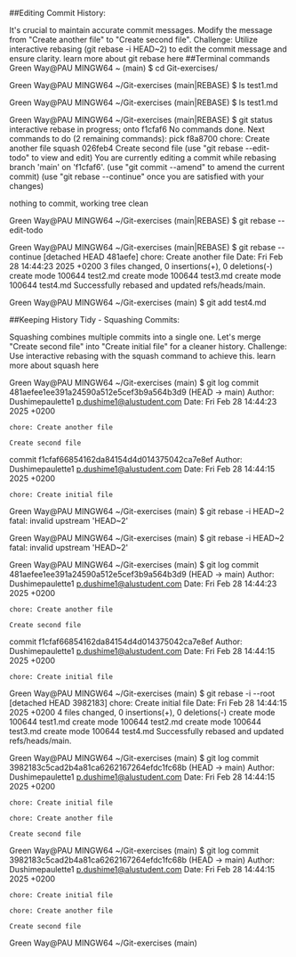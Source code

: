 ##Editing Commit History:

It's crucial to maintain accurate commit messages. Modify the message from "Create another file" to "Create second file".
Challenge: Utilize interactive rebasing (git rebase -i HEAD~2) to edit the commit message and ensure clarity. learn more about git rebase here
##Terminal commands
Green Way@PAU MINGW64 ~ (main)
$ cd Git-exercises/

Green Way@PAU MINGW64 ~/Git-exercises (main|REBASE)
$ ls
test1.md

Green Way@PAU MINGW64 ~/Git-exercises (main|REBASE)
$ ls
test1.md

Green Way@PAU MINGW64 ~/Git-exercises (main|REBASE)
$ git status
interactive rebase in progress; onto f1cfaf6
No commands done.
Next commands to do (2 remaining commands):
   pick f8a8700 chore: Create another file
   squash 026feb4 Create second file
  (use "git rebase --edit-todo" to view and edit)
You are currently editing a commit while rebasing branch 'main' on 'f1cfaf6'.
  (use "git commit --amend" to amend the current commit)
  (use "git rebase --continue" once you are satisfied with your changes)

nothing to commit, working tree clean

Green Way@PAU MINGW64 ~/Git-exercises (main|REBASE)
$ git rebase --edit-todo

Green Way@PAU MINGW64 ~/Git-exercises (main|REBASE)
$ git rebase --continue
[detached HEAD 481aefe] chore: Create another file
 Date: Fri Feb 28 14:44:23 2025 +0200
 3 files changed, 0 insertions(+), 0 deletions(-)
 create mode 100644 test2.md
 create mode 100644 test3.md
 create mode 100644 test4.md
Successfully rebased and updated refs/heads/main.

Green Way@PAU MINGW64 ~/Git-exercises (main)
$ git add test4.md

##Keeping History Tidy - Squashing Commits:

Squashing combines multiple commits into a single one. Let's merge "Create second file" into "Create initial file" for a cleaner history.
Challenge: Use interactive rebasing with the squash command to achieve this. learn more about squash here

Green Way@PAU MINGW64 ~/Git-exercises (main)
$ git log
commit 481aefee1ee391a24590a512e5cef3b9a564b3d9 (HEAD -> main)
Author: Dushimepaulette1 <p.dushime1@alustudent.com>
Date:   Fri Feb 28 14:44:23 2025 +0200

    chore: Create another file

    Create second file

commit f1cfaf66854162da84154d4d014375042ca7e8ef
Author: Dushimepaulette1 <p.dushime1@alustudent.com>
Date:   Fri Feb 28 14:44:15 2025 +0200

    chore: Create initial file

Green Way@PAU MINGW64 ~/Git-exercises (main)
$ git rebase -i HEAD~2
fatal: invalid upstream 'HEAD~2'

Green Way@PAU MINGW64 ~/Git-exercises (main)
$ git rebase -i HEAD~2
fatal: invalid upstream 'HEAD~2'

Green Way@PAU MINGW64 ~/Git-exercises (main)
$ git log
commit 481aefee1ee391a24590a512e5cef3b9a564b3d9 (HEAD -> main)
Author: Dushimepaulette1 <p.dushime1@alustudent.com>
Date:   Fri Feb 28 14:44:23 2025 +0200

    chore: Create another file

    Create second file

commit f1cfaf66854162da84154d4d014375042ca7e8ef
Author: Dushimepaulette1 <p.dushime1@alustudent.com>
Date:   Fri Feb 28 14:44:15 2025 +0200

    chore: Create initial file

Green Way@PAU MINGW64 ~/Git-exercises (main)
$ git rebase -i --root
[detached HEAD 3982183] chore: Create initial file
 Date: Fri Feb 28 14:44:15 2025 +0200
 4 files changed, 0 insertions(+), 0 deletions(-)
 create mode 100644 test1.md
 create mode 100644 test2.md
 create mode 100644 test3.md
 create mode 100644 test4.md
Successfully rebased and updated refs/heads/main.

Green Way@PAU MINGW64 ~/Git-exercises (main)
$ git log
commit 3982183c5cad2b4a81ca6262167264efdc1fc68b (HEAD -> main)
Author: Dushimepaulette1 <p.dushime1@alustudent.com>
Date:   Fri Feb 28 14:44:15 2025 +0200

    chore: Create initial file

    chore: Create another file

    Create second file

Green Way@PAU MINGW64 ~/Git-exercises (main)
$ git log
commit 3982183c5cad2b4a81ca6262167264efdc1fc68b (HEAD -> main)
Author: Dushimepaulette1 <p.dushime1@alustudent.com>
Date:   Fri Feb 28 14:44:15 2025 +0200

    chore: Create initial file

    chore: Create another file

    Create second file

Green Way@PAU MINGW64 ~/Git-exercises (main)

